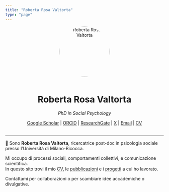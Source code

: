 ```yaml
---
title: "Roberta Rosa Valtorta"
type: "page"
---
```


<div style="text-align: center; margin-bottom: 2rem;">
  <img src="/picture.jpeg" alt="Roberta Rosa Valtorta" style="width:160px; border-radius: 50%; margin-bottom: 1rem;">
  <h1>Roberta Rosa Valtorta</h1>
  <p><em>PhD in Social Psychology</em></p>

  <!-- social icons -->
  <p>
    <a href="https://scholar.google.it/citations?user=Cxtkt6cAAAAJ&hl=en" target="_blank">Google Scholar</a> |
    <a href="https://orcid.org/0000-0003-0565-5463" target="_blank">ORCID</a> |
    <a href="https://www.researchgate.net/profile/Roberta-Valtorta" target="_blank">ResearchGate</a> |
    <a href="https://x.com/valtortaroberta" target="_blank">X</a> |
    <a href="mailto:roberta.valtorta@unimib.it">Email</a> |
    <a href="/cv-valtorta.pdf">CV</a>
  </p>
</div>

---

👋 Sono **Roberta Rosa Valtorta**, ricercatrice post-doc in psicologia sociale presso l’Università di Milano-Bicocca.

Mi occupo di processi sociali, comportamenti collettivi, e comunicazione scientifica.  
In questo sito trovi il mio [CV](cv-valtorta.pdf), le [pubblicazioni](publications/) e i [progetti](projects/) a cui ho lavorato.

Contattami per collaborazioni o per scambiare idee accademiche o divulgative.
